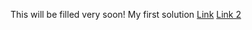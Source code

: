 This will be filled very soon!
 My first solution [Link](https://vaibhavholani.github.io/frontendmentor-challenges/stats-preview-card-component-main)
 [Link 2](https://vaibhavholani.github.io/frontendmentor-challenges/3-column-preview-card-component-main)
